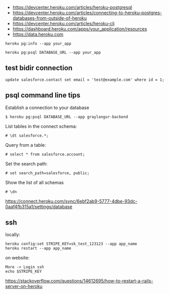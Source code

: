 - https://devcenter.heroku.com/articles/heroku-postgresql
- https://devcenter.heroku.com/articles/connecting-to-heroku-postgres-databases-from-outside-of-heroku
- https://devcenter.heroku.com/articles/heroku-cli
- https://dashboard.heroku.com/apps/your_application/resources
- https://data.heroku.com

`heroku pg:info --app your_app`

`heroku pg:psql DATABASE_URL --app your_app`

## test bidir connection

`update salesforce.contact set email = 'test@example.com' where id = 1;`

## psql command line tips

Establish a connection to your database

`$ heroku pg:psql DATABASE_URL --app graylangur-backend`

List tables in the connect schema:

`# \dt salesforce.*;`

Query from a table:

`# select * from salesforce.account;`

Set the search path:

`# set search_path=salesforce, public;`

Show the list of all schemas

`# \dn`

https://connect.heroku.com/sync/6ebf2ab9-5777-4dbe-93dc-0aaf4fb315a1/settings/database

## ssh

locally:

```
heroku config:set STRIPE_KEY=sk_test_123123 --app app_name
heroku restart --app app_name
```

on website:

```
More -> Login ssh
echo $STRIPE_KEY
```

https://stackoverflow.com/questions/14612695/how-to-restart-a-rails-server-on-heroku
